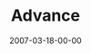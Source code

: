 ---
layout: message
category: message
series: "Kingdom"
title: "Advance"
date: 2007-03-18-00-00
message_id: 27
sc-permalink-url: "http://soundcloud.com/crdschurch/advance"
audio: "http://s3.amazonaws.com/crossroads-media/messages/audio/Kingdom_05_Advance_03-18-07_Mingo.mp3"
audio-duration: "32:05"
tag: 
 - fruit
 - mustard-seed
 - mingo
 - kingdom
 - kingdom-of-god
explicit: false
---